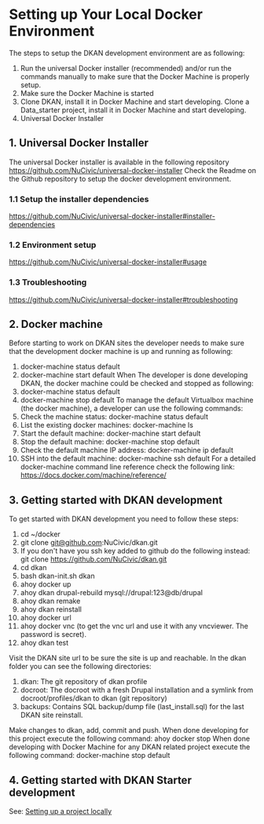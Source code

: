 # Setting up Your Local Docker Environment

The steps to setup the DKAN development environment are as following:
1. Run the universal Docker installer (recommended) and/or run the commands manually to make sure that the Docker Machine is properly setup.
2. Make sure the Docker Machine is started
3. Clone DKAN, install it in Docker Machine and start developing.
Clone a Data_starter project, install it in Docker Machine and start developing.
4. Universal Docker Installer

## 1. Universal Docker Installer

The universal Docker installer is available in the following repository https://github.com/NuCivic/universal-docker-installer
Check the Readme on the Github repository to setup the docker development environment.

### 1.1 Setup the installer dependencies

https://github.com/NuCivic/universal-docker-installer#installer-dependencies

### 1.2 Environment setup
https://github.com/NuCivic/universal-docker-installer#usage

### 1.3 Troubleshooting
https://github.com/NuCivic/universal-docker-installer#troubleshooting

## 2. Docker machine
Before starting to work on DKAN sites the developer needs to make sure that the development docker machine is up and running as following:
1. docker-machine status default
2. docker-machine start default
When The developer is done developing DKAN, the docker machine could be checked and stopped as following:
1. docker-machine status default
2. docker-machine stop default
To manage the default Virtualbox machine (the docker machine), a developer can use the following commands:
1. Check the machine status: docker-machine status default
2. List the existing docker machines: docker-machine ls
3. Start the default machine: docker-machine start default
4. Stop the default machine: docker-machine stop default
5. Check the default machine IP address: docker-machine ip default
6. SSH into the default machine: docker-machine ssh default
For a detailed docker-machine command line reference check the following link: https://docs.docker.com/machine/reference/

## 3. Getting started with DKAN development
To get started with DKAN development you need to follow these steps:
1. cd ~/docker
2. git clone git@github.com:NuCivic/dkan.git
3. If you don't have you ssh key added to github do the following instead: git clone https://github.com/NuCivic/dkan.git
4. cd dkan
5. bash dkan-init.sh dkan
6. ahoy docker up
7. ahoy dkan drupal-rebuild mysql://drupal:123@db/drupal
8. ahoy dkan remake
9. ahoy dkan reinstall
10. ahoy docker url
11. ahoy docker vnc (to get the vnc url and use it with any vncviewer. The password is secret).
12. ahoy dkan test

Visit the DKAN site url to be sure the site is up and reachable.
In the dkan folder you can see the following directories:

1. dkan: The git repository of dkan profile
2. docroot: The docroot with a fresh Drupal installation and a symlink from docroot/profiles/dkan to dkan (git repository)
3. backups: Contains SQL backup/dump file (last_install.sql) for the last DKAN site reinstall.

Make changes to dkan, add, commit and push.
When done developing for this project execute the following command: ahoy docker stop
When done developing with Docker Machine for any DKAN related project execute the following command: docker-machine stop default

## 4. Getting started with DKAN Starter development
See: [Setting up a project locally](../common_tasks/setting-up-local-project)
